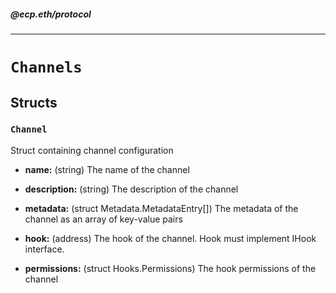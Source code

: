 ##### @ecp.eth/protocol

----

# `Channels`





## Structs

### `Channel`

Struct containing channel configuration





- **name:** (string) The name of the channel



- **description:** (string) The description of the channel



- **metadata:** (struct Metadata.MetadataEntry[]) The metadata of the channel as an array of key-value pairs



- **hook:** (address) The hook of the channel. Hook must implement IHook interface.



- **permissions:** (struct Hooks.Permissions) The hook permissions of the channel










